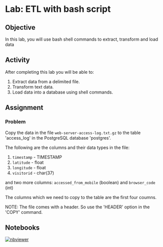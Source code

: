 # Lab: ETL with bash script

## Objective

In this lab, you will use bash shell commands to extract, transform and load data

## Activity

After completing this lab you will be able to:

1. Extract data from a delimited file.
2. Transform text data.
3. Load data into a database using shell commands.

## Assignment

### Problem

Copy the data in the file `web-server-access-log.txt.gz` to the table 'access_log' in the PostgreSQL database 'postgres'.

The following are the columns and their data types in the file:

1. `timestamp` - TIMESTAMP
2. `latitude` - float
3. `longitude` - float
4. `visitorid` - char(37)

and two more columns: `accessed_from_mobile` (boolean) and `browser_code` (int)

The columns which we need to copy to the table are the first four coumns.

NOTE: The file comes with a header. So use the 'HEADER' option in the 'COPY' command.

## Notebooks

[![nbviewer](https://img.shields.io/badge/jupyter-notebook-informational?logo=jupyter)](https://nbviewer.org/github/sparsh-ai/recohut/blob/main/docs/02-storage/lab-postgres-bash-etl/)
